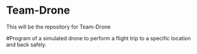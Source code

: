 # Team-Drone
 This will be the repository for Team-Drone
 
 #Program of a simulated drone to perform a flight trip to a specific location and back safely.
